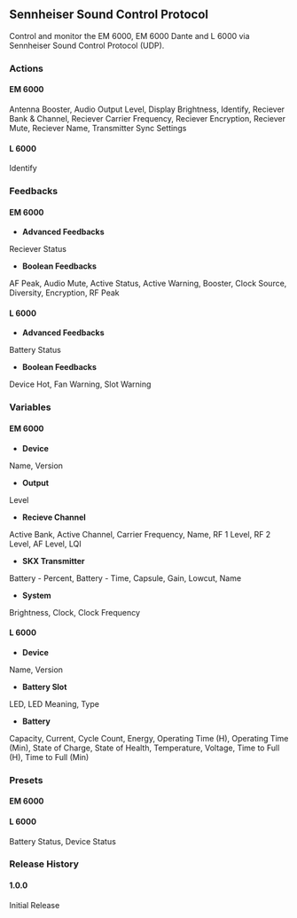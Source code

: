 ## Sennheiser Sound Control Protocol

Control and monitor the EM 6000, EM 6000 Dante and L 6000 via Sennheiser Sound Control Protocol (UDP).

### Actions

#### EM 6000

Antenna Booster, Audio Output Level, Display Brightness, Identify, Reciever Bank & Channel, Reciever Carrier Frequency, Reciever Encryption, Reciever Mute, Reciever Name, Transmitter Sync Settings

#### L 6000

Identify

### Feedbacks

#### EM 6000

- **Advanced Feedbacks**

Reciever Status

- **Boolean Feedbacks**

AF Peak, Audio Mute, Active Status, Active Warning, Booster, Clock Source, Diversity, Encryption, RF Peak

#### L 6000

- **Advanced Feedbacks**

Battery Status

- **Boolean Feedbacks**

Device Hot, Fan Warning, Slot Warning

### Variables

#### EM 6000

- **Device**

Name, Version

- **Output**

Level

- **Recieve Channel**

Active Bank, Active Channel, Carrier Frequency, Name, RF 1 Level, RF 2 Level, AF Level, LQI

- **SKX Transmitter**

Battery - Percent, Battery - Time, Capsule, Gain, Lowcut, Name

- **System**

Brightness, Clock, Clock Frequency

#### L 6000

- **Device**

Name, Version

- **Battery Slot**

LED, LED Meaning, Type

- **Battery**

Capacity, Current, Cycle Count, Energy, Operating Time (H), Operating Time (Min), State of Charge, State of Health, Temperature, Voltage, Time to Full (H), Time to Full (Min)

### Presets

#### EM 6000

#### L 6000

Battery Status, Device Status

### Release History

#### 1.0.0

Initial Release

